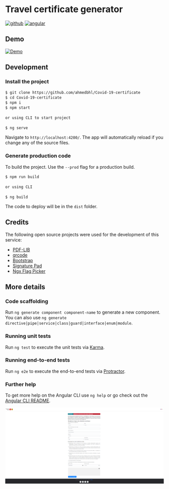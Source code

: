 # Travel certificate generator 

[![github](https://badgen.net/badge/icon/github?icon=github&label)](https://github.com/ahmedbhl/Covid-19-certificate)
[![angular](https://badgen.net/badge/Angular%20CLI/v%207.0.4/red)](https://github.com/angular/angular-cli)

## Demo

[![Demo](https://badgen.net/badge/Demo/ClicMe/green)](https://deplacement-covid-19.web.app)

## Development

### Install the project

```console
$ git clone https://github.com/ahmedbhl/Covid-19-certificate
$ cd Covid-19-certificate
$ npm i
$ npm start

or using CLI to start project

$ ng serve
```
Navigate to `http://localhost:4200/`. The app will automatically reload if you change any of the source files.

### Generate production code

To build the project. Use the `--prod` flag for a production build.

```console
$ npm run build

or using CLI

$ ng build
```

The code to deploy will be in the `dist` folder.

## Credits

The following open source projects were used for the development of this service:

- [PDF-LIB](https://pdf-lib.js.org/)
- [qrcode](https://github.com/soldair/node-qrcode)
- [Bootstrap](https://getbootstrap.com/)
- [Signature Pad](https://www.npmjs.com/package/signature_pad)
- [Ngx Flag Picker](https://github.com/iamartyom/ngx-flag-picker)


## More details

### Code scaffolding

Run `ng generate component component-name` to generate a new component. You can also use `ng generate directive|pipe|service|class|guard|interface|enum|module`.

### Running unit tests

Run `ng test` to execute the unit tests via [Karma](https://karma-runner.github.io).

### Running end-to-end tests

Run `ng e2e` to execute the end-to-end tests via [Protractor](http://www.protractortest.org/).

### Further help

To get more help on the Angular CLI use `ng help` or go check out the [Angular CLI README](https://github.com/angular/angular-cli/blob/master/README.md).

![screenshot](https://github.com/ahmedbhl/Covid-19-certificate/blob/develop/src/assets/images/screenshot.PNG?raw=true)
